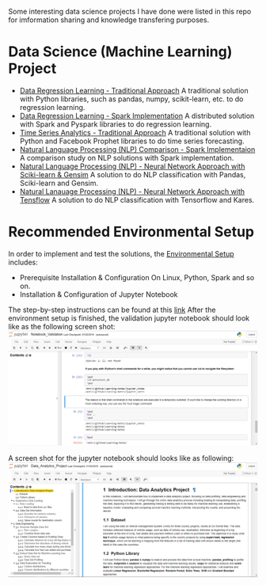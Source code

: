 Some interesting data science projects I have done were listed in this repo for imformation sharing and knowledge transfering purposes.

# Data Science (Machine Learning) Project
* [Data Regression Learning - Traditional Approach](./Tradition_Data_Analytics/) A traditional solution with Python libraries, such as pandas, numpy, scikit-learn, etc. to do regression learning.
* [Data Regression Learning - Spark Implementation](./Tradition_Data_Analysis_Spark) A distributed solution with Spark and Pyspark libraries to do regression learning. 
* [Time Series Analytics - Traditional Approach](./Time_Series_Forecasting) A traditional solution with Python and Facebook Prophet libraries to do time series forecasting.
* [Natural Language Processing (NLP) Comparison - Spark Implementaion](./NLP_Analysis_Spark/) A comparison study on NLP solutions with Spark implementation.
* [Natural Language Processing (NLP) - Neural Network Approach with Sciki-learn & Gensim](./NLP_Analysis_NNC) A solution to do NLP classification with Pandas, Sciki-learn and Gensim. 
* [Natural Lanauage Processing (NLP) - Neural Network Approach with Tensflow](./NLP_Analysis_Tensorflow/Level_NoSpark.ipynb) A solution to do NLP classification with Tensorflow and Kares. 

# Recommended Environmental Setup
In order to implement and test the solutions, the [Environmental Setup](./Environment_Setup.md) includes:
* Prerequisite Installation & Configuration On Linux, Python, Spark and so on.
* Installation & Configuration of Jupyter Notebook

The step-by-step instructions can be found at this [link](./Environment_Setup.md) After the environment setup is finished, the validation jupyter notebook should look like as the following screen shot:<a><img src="./Capture.PNG" alt="Jupyter Notebook"></a>

A screen shot for the jupyter notebook should looks like as following: <a><img src="./Capture1.PNG" alt="Project Notebook"></a>
